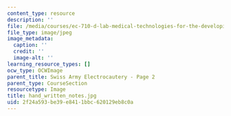 ```yaml
---
content_type: resource
description: ''
file: /media/courses/ec-710-d-lab-medical-technologies-for-the-developing-world-spring-2010/2f24a593be39e8411bbc620129eb8c0a_hand_written_notes.jpg
file_type: image/jpeg
image_metadata:
  caption: ''
  credit: ''
  image-alt: ''
learning_resource_types: []
ocw_type: OCWImage
parent_title: Swiss Army Electrocautery - Page 2
parent_type: CourseSection
resourcetype: Image
title: hand_written_notes.jpg
uid: 2f24a593-be39-e841-1bbc-620129eb8c0a
---
```

